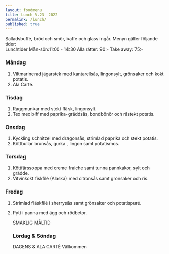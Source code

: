 ```yaml
---
layout: foodmenu
title: Lunch V.23  2022
permalink: /lunch/
published: true
---
```

Salladsbuffé, bröd och smör, kaffe och glass ingår.
Menyn gäller följande tider:  
Lunchtider  Mån-sön:11:00 - 14:30
Alla rätter: 90:- Take away: 75:-
                                
### Måndag
1. Viltmarinerad jägarstek med kantarellsås, lingonsylt, grönsaker och kokt potatis.
2. Ala Carté.

### Tisdag
1. Raggmunkar med stekt fläsk, lingonsylt.
2. Tex mex biff med paprika-gräddsås, bondbönör och råstekt potatis.

### Onsdag
1. Kyckling schnitzel med dragonsås, strimlad paprika och stekt potatis.
2. Köttbullar brunsås, gurka , lingon samt potatismos.

### Torsdag
1. Köttfärssoppa med creme fraiche samt tunna pannkakor, sylt och grädde. 
2. Vitvinkokt fiskfilé (Alaska) med citronsås samt grönsaker och ris.

### Fredag  
1. Strimlad fläskfilé i sherrysås samt grönsaker och potatispuré.
2. Pytt i panna med ägg och rödbetor.

   SMAKLIG MÅLTID
   ### Lördag & Söndag 
    DAGENS & ALA CARTÈ
    Välkommen
    
       
    

   
    
   
     
